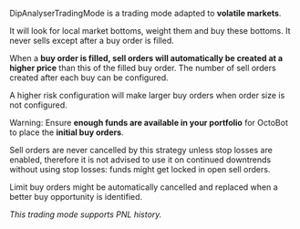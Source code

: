 DipAnalyserTradingMode is a trading mode adapted to **volatile markets**.

It will look for local market bottoms, weight them and buy these bottoms. It never sells except after a buy order is
filled.

When a **buy order is filled, sell orders will automatically be created at a higher price**
than this of the filled buy order. The number of sell orders created after each buy can be configured.

A higher risk configuration will make larger buy orders when order size is not configured.

Warning: Ensure **enough funds are available in your portfolio** for OctoBot to place the **initial buy orders**.

Sell orders are never cancelled by this strategy unless stop losses are enabled, 
therefore it is not advised to use it on
continued downtrends without using stop losses: funds might get locked in open sell orders.

Limit buy orders might be automatically cancelled and replaced when a 
better buy opportunity is identified.

_This trading mode supports PNL history._
